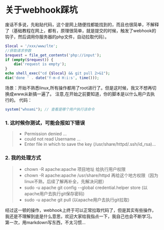
# 关于webhook踩坑
废话不多说，先粘贴代码，这个是网上随便找都能找到的，而且也很简单，不解释了（基础教程在网上，都有，原理很简单，就是提交的时候，触发了webhook的钩子，然后调用你服务器的php文件，自动拉取代码）。

```php
$local = '/xxx/www/lte'; 
//获取请求参数
$request = file_get_contents('php://input');
if (empty($request)) {
    die('request is empty');
}
echo shell_exec("cd {$local} && git pull 2>&1");
die('done ' . date('Y-m-d H:i:s', time()));
```
场景：开始不熟悉linux,所有操作都用了root进行了。但是这时候，我又不想再切换成www从新搞一遍了。
注意,在开始之前要知道，你的脚本是以什么用户去执行的。
代码：
```php
system("whoami"); // 查看是哪个用户执行该命令
```
### 1. 这时候你测试，可能会报如下错误
> * Permission denied ...
> * could not read Username ...
> * Enter file in which to save the key (/usr/share/httpd/.ssh/id_rsa)...

### 2. 我的处理方式
> * chown -R apache:apache 项目地址  给执行用户权限
> * chown -R apache:apache /usr/share/httpd  再给这个地方权限（因为linux不熟，后续了解再补全，先解决问题）
> * sudo -u apache git config --global credential.helper store (以apache用户去执行git保存密码)
> * sudo -u apache git pull (以apache用户去执行git拉取)

经过这一顿的操作，webhook上终于可以正常拉取代码了，但是其实有些操作，我还是不理解到底是什么意思，欢迎大家给我指点一下，我自己也会不断学习。
第一次，用markdown写东西，不太习惯...
